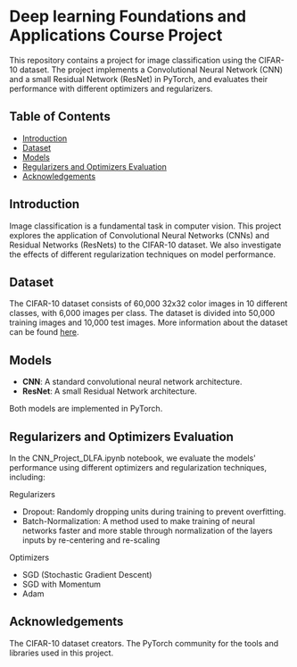 # Deep learning Foundations and Applications Course Project

This repository contains a project for image classification using the CIFAR-10 dataset. The project implements a Convolutional Neural Network (CNN) and a small Residual Network (ResNet) in PyTorch, and evaluates their performance with different optimizers and regularizers.

## Table of Contents

- [Introduction](#introduction)
- [Dataset](#dataset)
- [Models](#models)
- [Regularizers and Optimizers Evaluation](#regularizers-and-optimizers-evaluation)
- [Acknowledgements](#acknowledgements)

## Introduction

Image classification is a fundamental task in computer vision. This project explores the application of Convolutional Neural Networks (CNNs) and Residual Networks (ResNets) to the CIFAR-10 dataset. We also investigate the effects of different regularization techniques on model performance.

## Dataset

The CIFAR-10 dataset consists of 60,000 32x32 color images in 10 different classes, with 6,000 images per class. The dataset is divided into 50,000 training images and 10,000 test images. More information about the dataset can be found [here](https://www.cs.toronto.edu/~kriz/cifar.html).

## Models

- **CNN**: A standard convolutional neural network architecture.
- **ResNet**: A small Residual Network architecture.

Both models are implemented in PyTorch.


## Regularizers and Optimizers Evaluation

In the CNN_Project_DLFA.ipynb notebook, we evaluate the models' performance using different optimizers and regularization techniques, including:

Regularizers
- Dropout: Randomly dropping units during training to prevent overfitting.
- Batch-Normalization: A method used to make training of neural networks faster and more stable through normalization of the layers inputs by re-centering and re-scaling
 
Optimizers
- SGD (Stochastic Gradient Descent)
- SGD with Momentum
- Adam

## Acknowledgements
The CIFAR-10 dataset creators.
The PyTorch community for the tools and libraries used in this project.
